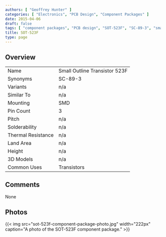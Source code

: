 ```yaml
---
authors: [ "Geoffrey Hunter" ]
categories: [ "Electronics", "PCB Design", "Component Packages" ]
date: 2015-04-06
draft: false
tags: [ "component packages", "PCB design", "SOT-523F", "SC-89-3", "small-outline", "transistor" ]
title: SOT-523F
type: page
---
```


## Overview

<table>
<tbody >
<tr >
<td >Name
</td>
<td >Small Outline Transistor 523F
</td>
</tr>
<tr>
<td>Synonyms</td>
<td>SC-89-3</td>
</tr>
<tr >

<td >Variants
</td>

<td >n/a
</td>
</tr>
<tr >

<td >Similar To
</td>

<td >n/a
</td>
</tr>
<tr >

<td >Mounting
</td>

<td >SMD
</td>
</tr>
<tr >

<td >Pin Count
</td>

<td >3
</td>
</tr>
<tr >

<td >Pitch
</td>

<td >n/a
</td>
</tr>
<tr >

<td >Solderability
</td>

<td >n/a
</td>
</tr>
<tr >

<td >Thermal Resistance
</td>

<td >n/a
</td>
</tr>
<tr >

<td >Land Area
</td>

<td >n/a
</td>
</tr>
<tr >

<td >Height
</td>

<td >n/a
</td>
</tr>
<tr >

<td >3D Models
</td>

<td >n/a
</td>
</tr>
<tr >
<td >Common Uses</td>
<td>Transistors</td>
</tr>
</tbody>
</table>

## Comments

None

## Photos

{{< img src="sot-523f-component-package-photo.jpg" width="222px" caption="A photo of the SOT-523F component package." >}}